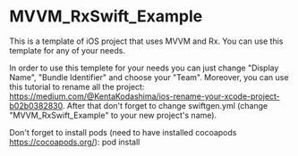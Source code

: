 # MVVM_RxSwift_Example

This is a template of iOS project that uses MVVM and Rx. You can use this template for any of your needs.

In order to use this templete for your needs you can just change "Display Name", "Bundle Identifier" and choose your "Team".
Moreover, you can use this tutorial to rename all the project: https://medium.com/@KentaKodashima/ios-rename-your-xcode-project-b02b0382830. After that don't forget to change swiftgen.yml (change "MVVM_RxSwift_Example" to your new project's name).

Don't forget to install pods (need to have installed cocoapods https://cocoapods.org/): pod install
